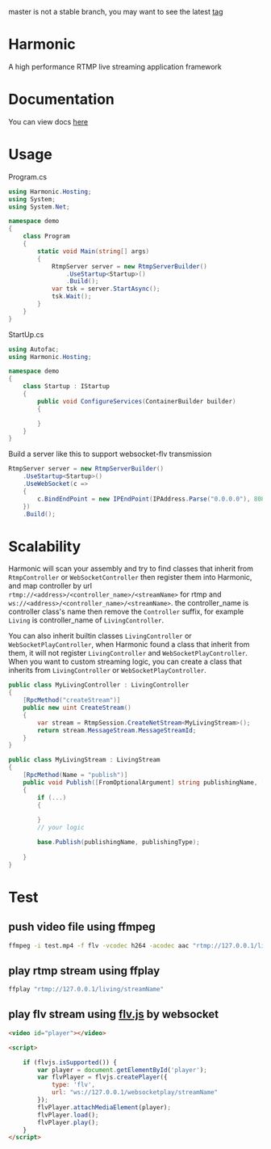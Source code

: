 master is not a stable branch, you may want to see the latest [tag](https://github.com/a1q123456/rtmp-sharp-server/tree/v0.0.1)

# Harmonic
A high performance RTMP live streaming application framework

# Documentation
You can view docs [here](docs/README.md)


# Usage


Program.cs

```csharp
using Harmonic.Hosting;
using System;
using System.Net;

namespace demo
{
    class Program
    {
        static void Main(string[] args)
        {
            RtmpServer server = new RtmpServerBuilder()
                .UseStartup<Startup>()
                .Build();
            var tsk = server.StartAsync();
            tsk.Wait();
        }
    }
}

```

StartUp.cs
```csharp
using Autofac;
using Harmonic.Hosting;

namespace demo
{
    class Startup : IStartup
    {
        public void ConfigureServices(ContainerBuilder builder)
        {

        }
    }
}

```

Build a server like this to support websocket-flv transmission

```csharp
RtmpServer server = new RtmpServerBuilder()
    .UseStartup<Startup>()
    .UseWebSocket(c =>
    {
        c.BindEndPoint = new IPEndPoint(IPAddress.Parse("0.0.0.0"), 8080);
    })
    .Build();

```

# Scalability

Harmonic will scan your assembly and try to find classes that inherit from `RtmpController` or `WebSocketController` then register them into Harmonic, and map controller by url `rtmp://<address>/<controller_name>/<streamName>` for rtmp and `ws://<address>/<controller_name>/<streamName>`. the controller_name is controller class's name then remove the `Controller` suffix, for example `Living` is controller_name of `LivingController`.

You can also inherit builtin classes `LivingController` or `WebSocketPlayController`, when Harmonic found a class that inherit from them, it will not register `LivingController` and `WebSocketPlayController`. When you want to custom streaming logic, you can create a class that inherits from `LivingController` or `WebSocketPlayController`.

```csharp
public class MyLivingController : LivingController
{
    [RpcMethod("createStream")]
    public new uint CreateStream()
    {
        var stream = RtmpSession.CreateNetStream<MyLivingStream>();
        return stream.MessageStream.MessageStreamId;
    }
}

public class MyLivingStream : LivingStream
{
    [RpcMethod(Name = "publish")]
    public void Publish([FromOptionalArgument] string publishingName, [FromOptionalArgument] string publishingType)
    {
        if (...)
        {
            
        }
        // your logic

        base.Publish(publishingName, publishingType);
        
    }
}

```



# Test

## push video file using ffmpeg
```bash
ffmpeg -i test.mp4 -f flv -vcodec h264 -acodec aac "rtmp://127.0.0.1/living/streamName"
```
## play rtmp stream using ffplay

```bash
ffplay "rtmp://127.0.0.1/living/streamName"
```

## play flv stream using [flv.js](https://github.com/Bilibili/flv.js) by websocket

```html
<video id="player"></video>

<script>

    if (flvjs.isSupported()) {
        var player = document.getElementById('player');
        var flvPlayer = flvjs.createPlayer({
            type: 'flv',
            url: "ws://127.0.0.1/websocketplay/streamName"
        });
        flvPlayer.attachMediaElement(player);
        flvPlayer.load();
        flvPlayer.play();
    }
</script>
```



```
